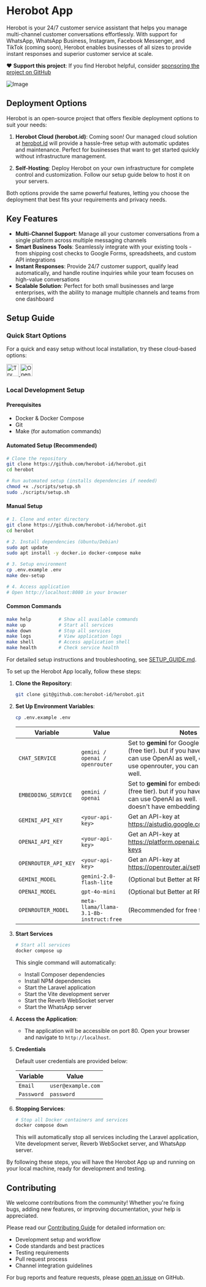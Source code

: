 # Herobot App

Herobot is your 24/7 customer service assistant that helps you manage multi-channel customer conversations effortlessly. With support for WhatsApp, WhatsApp Business, Instagram, Facebook Messenger, and TikTok (coming soon), Herobot enables businesses of all sizes to provide instant responses and superior customer service at scale.

❤️ **Support this project**: If you find Herobot helpful, consider [sponsoring the project on GitHub](https://github.com/sponsors/dihak)

![Image](https://github.com/user-attachments/assets/0e5d0d9a-8aea-4501-90e3-d5396f173104)

## Deployment Options

Herobot is an open-source project that offers flexible deployment options to suit your needs:

1. **Herobot Cloud (herobot.id)**: Coming soon! Our managed cloud solution at [herobot.id](https://herobot.id) will provide a hassle-free setup with automatic updates and maintenance. Perfect for businesses that want to get started quickly without infrastructure management.

2. **Self-Hosting**: Deploy Herobot on your own infrastructure for complete control and customization. Follow our setup guide below to host it on your servers.

Both options provide the same powerful features, letting you choose the deployment that best fits your requirements and privacy needs.

## Key Features

- **Multi-Channel Support**: Manage all your customer conversations from a single platform across multiple messaging channels
- **Smart Business Tools**: Seamlessly integrate with your existing tools - from shipping cost checks to Google Forms, spreadsheets, and custom API integrations
- **Instant Responses**: Provide 24/7 customer support, qualify lead automatically, and handle routine inquiries while your team focuses on high-value conversations
- **Scalable Solution**: Perfect for both small businesses and large enterprises, with the ability to manage multiple channels and teams from one dashboard

## Setup Guide

### Quick Start Options

For a quick and easy setup without local installation, try these cloud-based options:

<a href="https://studio.firebase.google.com/import?url=https://github.com/herobot-id/herobot">
  <picture>
    <source
      media="(prefers-color-scheme: dark)"
      srcset="https://cdn.firebasestudio.dev/btn/try_dark_32.svg">
    <source
      media="(prefers-color-scheme: light)"
      srcset="https://cdn.firebasestudio.dev/btn/try_light_32.svg">
    <img
      height="32"
      alt="Try in Firebase Studio"
      src="https://cdn.firebasestudio.dev/btn/try_blue_32.svg">
  </picture>
</a>
<a href="https://gitpod.io/#https://github.com/herobot-id/herobot">
  <img src="https://gitpod.io/button/open-in-gitpod.svg" alt="Open in Gitpod" height="32">
</a>

### Local Development Setup

#### Prerequisites
- Docker & Docker Compose
- Git
- Make (for automation commands)

#### Automated Setup (Recommended)
```bash
# Clone the repository
git clone https://github.com/herobot-id/herobot.git
cd herobot

# Run automated setup (installs dependencies if needed)
chmod +x ./scripts/setup.sh
sudo ./scripts/setup.sh
```

#### Manual Setup
```bash
# 1. Clone and enter directory
git clone https://github.com/herobot-id/herobot.git
cd herobot

# 2. Install dependencies (Ubuntu/Debian)
sudo apt update
sudo apt install -y docker.io docker-compose make

# 3. Setup environment
cp .env.example .env
make dev-setup

# 4. Access application
# Open http://localhost:8080 in your browser
```

#### Common Commands
```bash
make help          # Show all available commands
make up            # Start all services
make down          # Stop all services
make logs          # View application logs
make shell         # Access application shell
make health        # Check service health
```

For detailed setup instructions and troubleshooting, see [SETUP_GUIDE.md](SETUP_GUIDE.md).

To set up the Herobot App locally, follow these steps:

1. **Clone the Repository**:
    ```sh
    git clone git@github.com:herobot-id/herobot.git
    ```

2. **Set Up Environment Variables**:
    ```sh
    cp .env.example .env
    ```
   | Variable | Value | Notes |
   |----------|-------|-------|
   | `CHAT_SERVICE` | `gemini / openai / openrouter` | Set to **gemini** for Google Gemini chat (free tier). but if you have OpenAI, you can use OpenAI as well, or if you want to use openrouter, you can choose it as well. |
   | `EMBEDDING_SERVICE` | `gemini / openai` | Set to **gemini** for embedding generation (free tier). but if you have OpenAI, you can use OpenAI as well. (openrouter doesn't have embedding models) |
   | `GEMINI_API_KEY` | `<your-api-key>` | Get an API-key at <https://aistudio.google.com/apikey>. |
   | `OPENAI_API_KEY` | `<your-api-key>` | Get an API-key at <https://platform.openai.com/account/api-keys> |
   | `OPENROUTER_API_KEY` | `<your-api-key>` | Get an API-key at <https://openrouter.ai/settings/keys> |
   | `GEMINI_MODEL` | `gemini-2.0-flash-lite` | (Optional but Better at RPM) |
   | `OPENAI_MODEL` | `gpt-4o-mini` | (Optional but Better at RPM) |
   | `OPENROUTER_MODEL` | `meta-llama/llama-3.1-8b-instruct:free` | (Recommended for free tier)

4. **Start Services**
   ```sh
   # Start all services
   docker compose up
   ```
   
   This single command will automatically:
   - Install Composer dependencies
   - Install NPM dependencies
   - Start the Laravel application
   - Start the Vite development server
   - Start the Reverb WebSocket server
   - Start the WhatsApp server

5. **Access the Application**:
   - The application will be accessible on port 80. Open your browser and navigate to `http://localhost`.

6. **Credentials**

   Default user credentials are provided below:
     
   | Variable | Value |
   |----------|-------|
   | `Email` | `user@example.com` |
   | `Password` | `password` |

8. **Stopping Services**:
   ```sh
   # Stop all Docker containers and services
   docker compose down
   ```
   
   This will automatically stop all services including the Laravel application, Vite development server, Reverb WebSocket server, and WhatsApp server.

By following these steps, you will have the Herobot App up and running on your local machine, ready for development and testing.

## Contributing

We welcome contributions from the community! Whether you're fixing bugs, adding new features, or improving documentation, your help is appreciated.

Please read our [Contributing Guide](CONTRIBUTING.md) for detailed information on:
- Development setup and workflow
- Code standards and best practices
- Testing requirements
- Pull request process
- Channel integration guidelines

For bug reports and feature requests, please [open an issue](https://github.com/herobot-id/herobot/issues) on GitHub.
